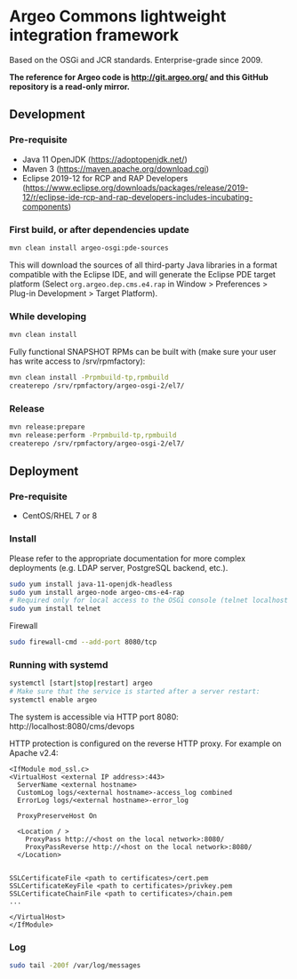 # Argeo Commons lightweight integration framework

Based on the OSGi and JCR standards. Enterprise-grade since 2009.

**The reference for Argeo code is http://git.argeo.org/ and this GitHub repository is a read-only mirror.**

## Development

### Pre-requisite
- Java 11 OpenJDK (https://adoptopenjdk.net/)
- Maven 3 (https://maven.apache.org/download.cgi)
- Eclipse 2019-12 for RCP and RAP Developers (https://www.eclipse.org/downloads/packages/release/2019-12/r/eclipse-ide-rcp-and-rap-developers-includes-incubating-components)

### First build, or after dependencies update
```bash
mvn clean install argeo-osgi:pde-sources
```

This will download the sources of all third-party Java libraries in a format compatible with the Eclipse IDE, and will generate the Eclipse PDE target platform (Select ```org.argeo.dep.cms.e4.rap``` in Window > Preferences > Plug-in Development > Target Platform).

### While developing
```bash
mvn clean install
```

Fully functional SNAPSHOT RPMs can be built with (make sure your user has write access to /srv/rpmfactory):
```bash
mvn clean install -Prpmbuild-tp,rpmbuild
createrepo /srv/rpmfactory/argeo-osgi-2/el7/
```

### Release
```bash
mvn release:prepare
mvn release:perform -Prpmbuild-tp,rpmbuild
createrepo /srv/rpmfactory/argeo-osgi-2/el7/
```

## Deployment

### Pre-requisite
- CentOS/RHEL 7 or 8

### Install
Please refer to the appropriate documentation for more complex deployments (e.g. LDAP server, PostgreSQL backend, etc.).

```bash
sudo yum install java-11-openjdk-headless
sudo yum install argeo-node argeo-cms-e4-rap
# Required only for local access to the OSGi console (telnet localhost 2323):
sudo yum install telnet
```

Firewall
```bash
sudo firewall-cmd --add-port 8080/tcp
```

### Running with systemd
```bash
systemctl [start|stop|restart] argeo
# Make sure that the service is started after a server restart:
systemctl enable argeo
```

The system is accessible via HTTP port 8080:
http://localhost:8080/cms/devops

HTTP protection is configured on the reverse HTTP proxy. For example on Apache v2.4:

```
<IfModule mod_ssl.c>
<VirtualHost <external IP address>:443>
  ServerName <external hostname>
  CustomLog logs/<external hostname>-access_log combined
  ErrorLog logs/<external hostname>-error_log

  ProxyPreserveHost On

  <Location / >
    ProxyPass http://<host on the local network>:8080/
    ProxyPassReverse http://<host on the local network>:8080/
  </Location>


SSLCertificateFile <path to certificates>/cert.pem
SSLCertificateKeyFile <path to certificates>/privkey.pem
SSLCertificateChainFile <path to certificates>/chain.pem
...

</VirtualHost>
</IfModule>
```

### Log
```bash
sudo tail -200f /var/log/messages
```